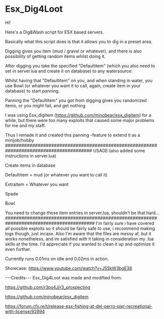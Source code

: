# Esx_Dig4Loot

Hi! 

Here's a Dig&Wash script for ESX based servers. 

Basically what this script does is that it allows you to dig in a preset area. 

Digging gives you item (mud / gravel or whatever), and there is also possibility of getting random items whilst doing it.

After digging you take the specified "Defaultitem" (which you also need to set in server.lua and create it on database) to any watersource.

Whilst having that "Defaultitem" on you, and when standing in water, you use Bowl (or whatever you want it to call, again, create item in your database) to start panning.

Panning the "Defaultitem" you got from digging gives you randomized items, or you might fail, and get nothing.


I was using Esx_digitem (https://github.com/minobear/esx_digitem) for a while, but there were too many exploits that caused some major problems for me and my staff.

Thus I remade it and created this panning -feature to extend it as a minijob/hobby
########################################################################################
USAGE:(also added some instructions in server.lua)

Create items in database

Defaultitem = mud (or whatever you want to call it)

Extraitem = Whatever you want

Spade

Bowl

You need to change those item entries in server.lua, shouldn't be that hard... 
#########################################################################################
I'm fairly sure i have covered all possible exploits so it should be fairly safe to use, i recommend making logs though, just incase.
Also I'm aware that the files are messy af, but it works nonetheless, and im satisfied with it taking in consideration my .lua skills at the time.
I'd appreciate if you wanted to clean it up and optimize it even further. 

Currently runs 0.01ms on idle and 0.02ms in action.

Showcase: https://www.youtube.com/watch?v=J5SkW3bgE38


---Credits---
Esx_Dig4Loot was made and modified from:

https://github.com/r3ps4J/r3_prospecting

https://github.com/minobear/esx_digitem

https://forum.cfx.re/t/release-esx-fishing-at-del-perro-pier-recreational-with-license/92894
